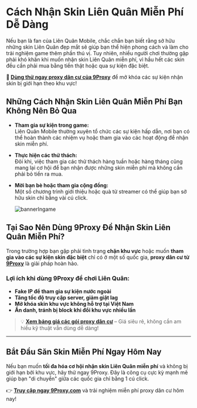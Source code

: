 # Cách Nhận Skin Liên Quân Miễn Phí Dễ Dàng

Nếu bạn là fan của Liên Quân Mobile, chắc chắn bạn biết rằng sở hữu những skin Liên Quân đẹp mắt sẽ giúp bạn thể hiện phong cách và làm cho trải nghiệm game thêm phần thú vị. Tuy nhiên, nhiều người chơi thường gặp phải khó khăn khi muốn nhận skin Liên Quân miễn phí, vì hầu hết các skin đều cần phải mua bằng tiền thật hoặc qua sự kiện đặc biệt.

**🎯 [Dùng thử ngay proxy dân cư của 9Proxy](https://9proxy.com?utm_source=web20&utm_id=SEOjonni123)** để mở khóa các sự kiện nhận skin bị giới hạn theo khu vực!

## Những Cách Nhận Skin Liên Quân Miễn Phí Bạn Không Nên Bỏ Qua

- **Tham gia sự kiện trong game:**  
  Liên Quân Mobile thường xuyên tổ chức các sự kiện hấp dẫn, nơi bạn có thể hoàn thành các nhiệm vụ hoặc tham gia vào các hoạt động để nhận skin miễn phí.

- **Thực hiện các thử thách:**  
  Đôi khi, việc tham gia các thử thách hàng tuần hoặc hàng tháng cũng mang lại cơ hội để bạn nhận được những skin miễn phí mà không cần phải bỏ tiền ra mua.

- **Mời bạn bè hoặc tham gia cộng đồng:**  
  Một số chương trình giới thiệu hoặc quà từ streamer có thể giúp bạn sở hữu skin chỉ bằng vài cú click.

  ![bannerIngame](https://github.com/user-attachments/assets/c96060b8-0521-4e6c-9f28-66e5e3f7a7f5)


## Tại Sao Nên Dùng 9Proxy Để Nhận Skin Liên Quân Miễn Phí?

Trong trường hợp bạn gặp phải tình trạng **chặn khu vực** hoặc muốn **tham gia vào các sự kiện skin đặc biệt** chỉ có ở một số quốc gia, **proxy dân cư từ [9Proxy](https://9proxy.com/residential-proxy?utm_source=web20&utm_id=SEOjonni123)** là giải pháp hoàn hảo.

### Lợi ích khi dùng 9Proxy để chơi Liên Quân:

- **Fake IP để tham gia sự kiện nước ngoài**
- **Tăng tốc độ truy cập server, giảm giật lag**
- **Mở khóa skin khu vực không hỗ trợ tại Việt Nam**
- **Ẩn danh, tránh bị block khi đổi khu vực nhiều lần**

> 💡 **[Xem bảng giá các gói proxy dân cư](https://9proxy.com/pricing?utm_source=web20&utm_id=SEOjonni123)** – Giá siêu rẻ, không cần am hiểu kỹ thuật vẫn dùng dễ dàng!

---

## Bắt Đầu Săn Skin Miễn Phí Ngay Hôm Nay

Nếu bạn muốn **tối đa hóa cơ hội nhận skin Liên Quân miễn phí** và không bị giới hạn bởi khu vực, hãy thử ngay 9Proxy. Đây là công cụ cực kỳ mạnh mẽ giúp bạn "di chuyển" giữa các quốc gia chỉ bằng 1 cú click.

👉 **[Truy cập ngay 9Proxy.com](https://9proxy.com?utm_source=web20&utm_id=SEOjonni123)** và trải nghiệm miễn phí proxy dân cư hôm nay!
